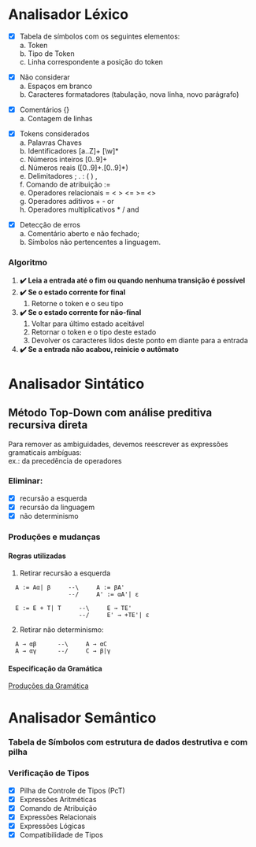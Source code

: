 # Analisador Léxico

- [x] Tabela de símbolos com os seguintes elementos: <br>
a. Token <br>
b. Tipo de Token <br>
c. Linha correspondente a posição do token <br>

- [x] Não considerar <br>
a. Espaços em branco <br>
b. Caracteres formatadores (tabulação, nova linha, novo parágrafo) <br>

- [x] Comentários {} <br>
a. Contagem de linhas <br>

- [x] Tokens considerados <br>
a. Palavras Chaves <br>
b. Identificadores [a..Z]+ [\w]* <br>
c. Números inteiros [0..9]+ <br>
d. Números reais ([0..9]+.[0..9]*) <br>
e. Delimitadores ; . : ( ) , <br>
f. Comando de atribuição := <br>
e. Operadores relacionais = < > <= >= <> <br>
g. Operadores aditivos + - or <br>
h. Operadores multiplicativos * / and <br>

- [x] Detecção de erros <br>
a. Comentário aberto e não fechado; <br>
b. Símbolos não pertencentes a linguagem. <br>

### Algoritmo
1. **:heavy_check_mark: Leia a entrada até o fim ou quando nenhuma transição é possível**
2. **:heavy_check_mark: Se o estado corrente for final**
    1. Retorne o token e o seu tipo
3. **:heavy_check_mark: Se o estado corrente for não-final**
    1. Voltar para último estado aceitável
    2. Retornar o token e o tipo deste estado
    3. Devolver os caracteres lidos deste ponto em diante para a entrada
4. **:heavy_check_mark: Se a entrada não acabou, reinicie o autômato**

# Analisador Sintático
## Método Top-Down com análise preditiva recursiva direta

Para remover as ambiguidades, devemos reescrever as expressões gramaticais ambíguas:<br>
ex.: da precedência de operadores
### Eliminar:
- [x] recursão a esquerda
- [x] recursão da linguagem
- [x] não determinismo

### Produções e mudanças

#### Regras utilizadas
1. Retirar recursão a esquerda
```text
  A := Aα| β     --\     A := βA'
                 --/     A' := αA'| ε
```
```text
  E := E + T| T     --\     E → TE'
                    --/     E' → +TE'| ε
```
2. Retirar não determinismo: 
```text
  A → αβ      --\     A → αC
  A → αγ      --/     C → β|γ
```

#### Especificação da Gramática

[Produções da Gramática](/Syntactic/README.md)

# Analisador Semântico

### Tabela de Símbolos com estrutura de dados destrutiva e com pilha

### Verificação de Tipos
- [x] Pilha de Controle de Tipos (PcT)
- [x] Expressões Aritméticas
- [x] Comando de Atribuição
- [x] Expressões Relacionais
- [x] Expressões Lógicas
- [x] Compatibilidade de Tipos
